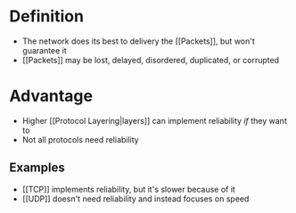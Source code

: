 # Definition
- The network does its best to delivery the [[Packets]], but won't guarantee it
- [[Packets]] may be lost, delayed, disordered, duplicated, or corrupted

# Advantage
- Higher [[Protocol Layering|layers]] can implement reliability *if* they want to
- Not all protocols need reliability

## Examples
- [[TCP]] implements reliability, but it's slower because of it
- [[UDP]] doesn't need reliability and instead focuses on speed